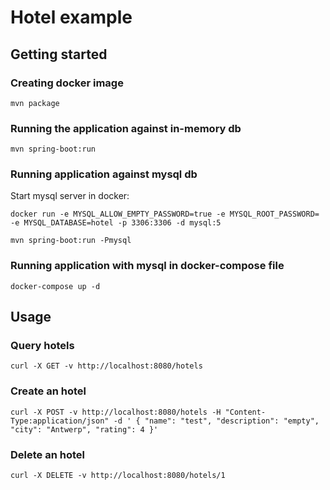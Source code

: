 # Hotel example

## Getting started

### Creating docker image
`mvn package`

### Running the application against in-memory db
`mvn spring-boot:run`

### Running application against mysql db

Start mysql server in docker:

`docker run -e MYSQL_ALLOW_EMPTY_PASSWORD=true -e MYSQL_ROOT_PASSWORD= -e MYSQL_DATABASE=hotel -p 3306:3306 -d mysql:5`

`mvn spring-boot:run -Pmysql`

### Running application with mysql in docker-compose file

`docker-compose up -d`

## Usage

### Query hotels

`curl -X GET -v http://localhost:8080/hotels`

### Create an hotel

`curl -X POST -v http://localhost:8080/hotels -H "Content-Type:application/json" -d '
 { "name": "test",
   "description": "empty",
   "city": "Antwerp",
   "rating": 4
 }'
`

### Delete an hotel

`curl -X DELETE -v http://localhost:8080/hotels/1`
